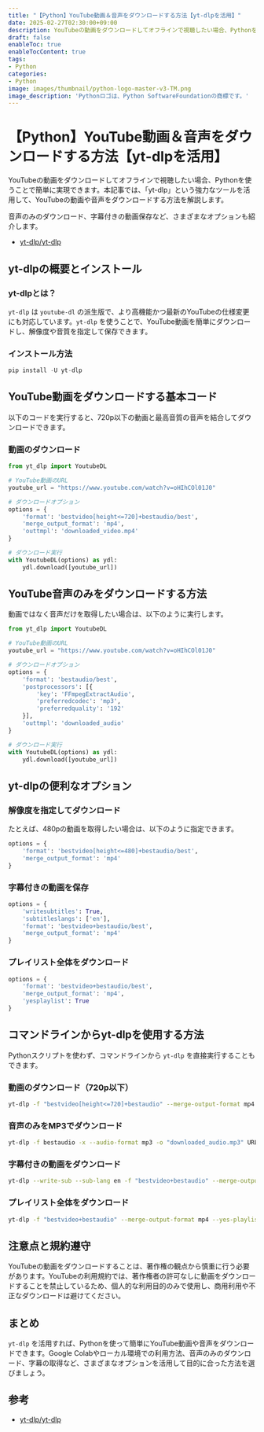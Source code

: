 ```yaml
---
title: "【Python】YouTube動画＆音声をダウンロードする方法【yt-dlpを活用】"
date: 2025-02-27T02:30:00+09:00
description: YouTubeの動画をダウンロードしてオフラインで視聴したい場合、Pythonを使うことで簡単に実現できます。
draft: false
enableToc: true
enableTocContent: true
tags: 
- Python
categories: 
- Python
image: images/thumbnail/python-logo-master-v3-TM.png
image_description: 'Pythonロゴは、Python SoftwareFoundationの商標です。'
---
```


# 【Python】YouTube動画＆音声をダウンロードする方法【yt-dlpを活用】

YouTubeの動画をダウンロードしてオフラインで視聴したい場合、Pythonを使うことで簡単に実現できます。本記事では、「yt-dlp」という強力なツールを活用して、YouTubeの動画や音声をダウンロードする方法を解説します。

音声のみのダウンロード、字幕付きの動画保存など、さまざまなオプションも紹介します。

- <a href="https://github.com/yt-dlp/yt-dlp" target="_blank" rel="nofollow noopener">yt-dlp/yt-dlp</a>

## yt-dlpの概要とインストール

### yt-dlpとは？

`yt-dlp` は `youtube-dl` の派生版で、より高機能かつ最新のYouTubeの仕様変更にも対応しています。`yt-dlp` を使うことで、YouTube動画を簡単にダウンロードし、解像度や音質を指定して保存できます。

### インストール方法

```python
pip install -U yt-dlp
```

## YouTube動画をダウンロードする基本コード

以下のコードを実行すると、720p以下の動画と最高音質の音声を結合してダウンロードできます。

### 動画のダウンロード

```python
from yt_dlp import YoutubeDL

# YouTube動画のURL
youtube_url = "https://www.youtube.com/watch?v=oHIhCOl01J0"

# ダウンロードオプション
options = {
    'format': 'bestvideo[height<=720]+bestaudio/best',
    'merge_output_format': 'mp4',
    'outtmpl': 'downloaded_video.mp4'
}

# ダウンロード実行
with YoutubeDL(options) as ydl:
    ydl.download([youtube_url])
```

## YouTube音声のみをダウンロードする方法

動画ではなく音声だけを取得したい場合は、以下のように実行します。

```python
from yt_dlp import YoutubeDL

# YouTube動画のURL
youtube_url = "https://www.youtube.com/watch?v=oHIhCOl01J0"

# ダウンロードオプション
options = {
    'format': 'bestaudio/best',
    'postprocessors': [{
        'key': 'FFmpegExtractAudio',
        'preferredcodec': 'mp3',
        'preferredquality': '192'
    }],
    'outtmpl': 'downloaded_audio'
}

# ダウンロード実行
with YoutubeDL(options) as ydl:
    ydl.download([youtube_url])
```

## yt-dlpの便利なオプション

### 解像度を指定してダウンロード

たとえば、480pの動画を取得したい場合は、以下のように指定できます。

```python
options = {
    'format': 'bestvideo[height<=480]+bestaudio/best',
    'merge_output_format': 'mp4'
}
```

### 字幕付きの動画を保存

```python
options = {
    'writesubtitles': True,
    'subtitleslangs': ['en'],
    'format': 'bestvideo+bestaudio/best',
    'merge_output_format': 'mp4'
}
```

### プレイリスト全体をダウンロード

```python
options = {
    'format': 'bestvideo+bestaudio/best',
    'merge_output_format': 'mp4',
    'yesplaylist': True
}
```

## コマンドラインからyt-dlpを使用する方法

Pythonスクリプトを使わず、コマンドラインから `yt-dlp` を直接実行することもできます。

### 動画のダウンロード（720p以下）

```sh
yt-dlp -f "bestvideo[height<=720]+bestaudio" --merge-output-format mp4 -o "downloaded_video.mp4" URL
```

### 音声のみをMP3でダウンロード

```sh
yt-dlp -f bestaudio -x --audio-format mp3 -o "downloaded_audio.mp3" URL
```

### 字幕付きの動画をダウンロード

```sh
yt-dlp --write-sub --sub-lang en -f "bestvideo+bestaudio" --merge-output-format mp4 -o "downloaded_video.mp4" URL
```

### プレイリスト全体をダウンロード

```sh
yt-dlp -f "bestvideo+bestaudio" --merge-output-format mp4 --yes-playlist -o "%(title)s.%(ext)s" PLAYLIST_URL
```

## 注意点と規約遵守

YouTubeの動画をダウンロードすることは、著作権の観点から慎重に行う必要があります。YouTubeの利用規約では、著作権者の許可なしに動画をダウンロードすることを禁止しているため、個人的な利用目的のみで使用し、商用利用や不正なダウンロードは避けてください。

## まとめ

`yt-dlp` を活用すれば、Pythonを使って簡単にYouTube動画や音声をダウンロードできます。Google Colabやローカル環境での利用方法、音声のみのダウンロード、字幕の取得など、さまざまなオプションを活用して目的に合った方法を選びましょう。

## 参考

- <a href="https://github.com/yt-dlp/yt-dlp" target="_blank" rel="nofollow noopener">yt-dlp/yt-dlp</a>
